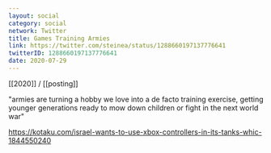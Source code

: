 ```yaml
---
layout: social
category: social
network: Twitter
title: Games Training Armies
link: https://twitter.com/steinea/status/1288660197137776641
twitterID: 1288660197137776641
date: 2020-07-29
---
```


[[2020]] / [[posting]]

"armies are turning a hobby we love into a de facto training exercise, getting younger generations ready to mow down children or fight in the next world war"

<https://kotaku.com/israel-wants-to-use-xbox-controllers-in-its-tanks-whic-1844550240>
